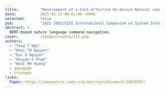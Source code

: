 ```yaml
---
title:          "Development of a Cost-effective On-device Natural Language Command Navigation System for Mobile Robots in Challenging Indoor Scenarios"
date:           2025-01-21 00:01:00 +0800
selected:       false
pub:            "2025 IEEE/SICE International Symposium on System Integration (SII)"
abstract: >-
  BERT-based nature language command navigation.
cover:          /images/covers/SII.png
authors:
  - "Tung T Ngo"
  - "Khoi TN Nguyen"
  - "Duc Q Nguyen"
  - "Khuyen G Pham"
  - "Khoi HM Hoang"
  - quangppm
  - truongdo
links:
  Paper: https://ieeexplore.ieee.org/abstract/document/10870597/
---
```


